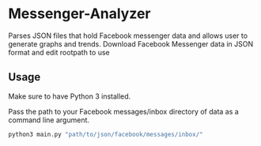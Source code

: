 # Messenger-Analyzer
Parses JSON files that hold Facebook messenger data and allows user to generate graphs and trends. Download Facebook Messenger data in JSON format and edit rootpath to use

## Usage

Make sure to have Python 3 installed.

Pass the path to your Facebook messages/inbox directory of data as a command line argument.

```bash
python3 main.py "path/to/json/facebook/messages/inbox/"
```
